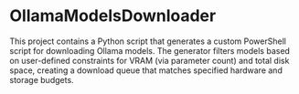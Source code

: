 # OllamaModelsDownloader
This project contains a Python script that generates a custom PowerShell script for downloading Ollama models. The generator filters models based on user-defined constraints for VRAM (via parameter count) and total disk space, creating a download queue that matches specified hardware and storage budgets.
